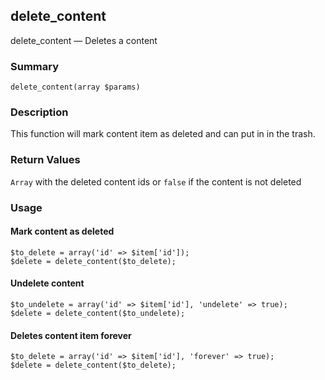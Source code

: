 ## delete_content

delete_content — Deletes a content

### Summary

    delete_content(array $params)

### Description

This function will mark content item as deleted and can put in in the trash.

### Return Values

`Array` with the deleted content ids or `false` if the content is not deleted

### Usage

#### Mark content as deleted

    $to_delete = array('id' => $item['id']);
    $delete = delete_content($to_delete);

#### Undelete content

    $to_undelete = array('id' => $item['id'], 'undelete' => true);
    $delete = delete_content($to_undelete);

#### Deletes content item forever

    $to_delete = array('id' => $item['id'], 'forever' => true);
    $delete = delete_content($to_delete);

